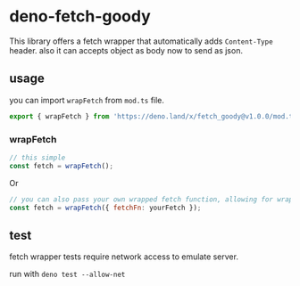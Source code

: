 # deno-fetch-goody

This library offers a fetch wrapper that automatically adds `Content-Type` header. also it can accepts object as body now to send as json.

## usage

you can import `wrapFetch` from `mod.ts` file.

```js
export { wrapFetch } from 'https://deno.land/x/fetch_goody@v1.0.0/mod.ts';
```

### wrapFetch

```js
// this simple
const fetch = wrapFetch();
```

Or

```js
// you can also pass your own wrapped fetch function, allowing for wrapping fetch multiple times
const fetch = wrapFetch({ fetchFn: yourFetch });
```

## test

fetch wrapper tests require network access to emulate server.

run with `deno test --allow-net`
